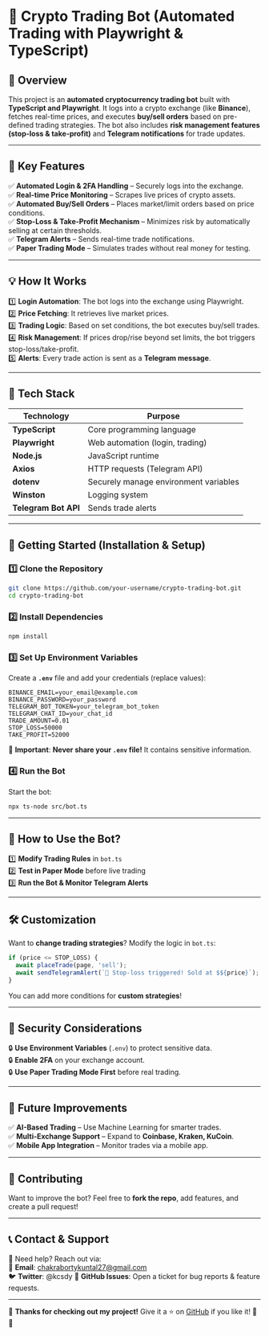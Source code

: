 # 🚀 **Crypto Trading Bot (Automated Trading with Playwright & TypeScript)**  

## 📌 **Overview**  
This project is an **automated cryptocurrency trading bot** built with **TypeScript and Playwright**. It logs into a crypto exchange (like **Binance**), fetches real-time prices, and executes **buy/sell orders** based on pre-defined trading strategies. The bot also includes **risk management features (stop-loss & take-profit)** and **Telegram notifications** for trade updates.  

---

## 🎯 **Key Features**  
✅ **Automated Login & 2FA Handling** – Securely logs into the exchange.  
✅ **Real-time Price Monitoring** – Scrapes live prices of crypto assets.  
✅ **Automated Buy/Sell Orders** – Places market/limit orders based on price conditions.  
✅ **Stop-Loss & Take-Profit Mechanism** – Minimizes risk by automatically selling at certain thresholds.  
✅ **Telegram Alerts** – Sends real-time trade notifications.  
✅ **Paper Trading Mode** – Simulates trades without real money for testing.  

---

## 💡 **How It Works**  

1️⃣ **Login Automation**: The bot logs into the exchange using Playwright.  
2️⃣ **Price Fetching**: It retrieves live market prices.  
3️⃣ **Trading Logic**: Based on set conditions, the bot executes buy/sell trades.  
4️⃣ **Risk Management**: If prices drop/rise beyond set limits, the bot triggers stop-loss/take-profit.  
5️⃣ **Alerts**: Every trade action is sent as a **Telegram message**.  

---

## 🔧 **Tech Stack**  

| Technology  | Purpose  |
|------------|---------|
| **TypeScript** | Core programming language |
| **Playwright** | Web automation (login, trading) |
| **Node.js** | JavaScript runtime |
| **Axios** | HTTP requests (Telegram API) |
| **dotenv** | Securely manage environment variables |
| **Winston** | Logging system |
| **Telegram Bot API** | Sends trade alerts |

---

## 🚀 **Getting Started (Installation & Setup)**  

### **1️⃣ Clone the Repository**  
```sh
git clone https://github.com/your-username/crypto-trading-bot.git
cd crypto-trading-bot
```

### **2️⃣ Install Dependencies**  
```sh
npm install
```

### **3️⃣ Set Up Environment Variables**  
Create a **`.env`** file and add your credentials (replace values):  
```
BINANCE_EMAIL=your_email@example.com
BINANCE_PASSWORD=your_password
TELEGRAM_BOT_TOKEN=your_telegram_bot_token
TELEGRAM_CHAT_ID=your_chat_id
TRADE_AMOUNT=0.01
STOP_LOSS=50000
TAKE_PROFIT=52000
```
🔹 **Important**: **Never share your `.env` file!** It contains sensitive information.  

### **4️⃣ Run the Bot**  
Start the bot:  
```sh
npx ts-node src/bot.ts
```

---

## 📜 **How to Use the Bot?**  

1️⃣ **Modify Trading Rules** in `bot.ts`  
2️⃣ **Test in Paper Mode** before live trading  
3️⃣ **Run the Bot & Monitor Telegram Alerts**  

---

## 🛠️ **Customization**  

Want to **change trading strategies**? Modify the logic in `bot.ts`:  

```typescript
if (price <= STOP_LOSS) {
  await placeTrade(page, 'sell');
  await sendTelegramAlert(`🚨 Stop-loss triggered! Sold at $${price}`);
} 
```
You can add more conditions for **custom strategies**!  

---

## 🚨 **Security Considerations**  

🔒 **Use Environment Variables** (`.env`) to protect sensitive data.  
🔒 **Enable 2FA** on your exchange account.  
🔒 **Use Paper Trading Mode First** before real trading.  

---

## 📢 **Future Improvements**  

✅ **AI-Based Trading** – Use Machine Learning for smarter trades.  
✅ **Multi-Exchange Support** – Expand to **Coinbase, Kraken, KuCoin**.  
✅ **Mobile App Integration** – Monitor trades via a mobile app.  

---

## 🤝 **Contributing**  
Want to improve the bot? Feel free to **fork the repo**, add features, and create a pull request!  

---

## 📞 **Contact & Support**  
💬 Need help? Reach out via:  
📩 **Email**: chakrabortykuntal27@gmail.com  
🐦 **Twitter**: @kcsdy 
📘 **GitHub Issues**: Open a ticket for bug reports & feature requests.  

---

🎉 **Thanks for checking out my project!** Give it a ⭐ on [GitHub](https://github.com/your-username/crypto-trading-bot) if you like it! 🚀🔥  
